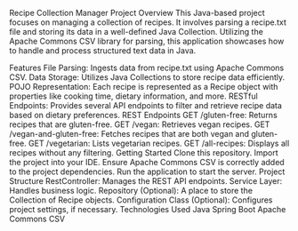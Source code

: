 
Recipe Collection Manager
Project Overview
This Java-based project focuses on managing a collection of recipes. It involves parsing a recipe.txt file and storing its data in a well-defined Java Collection. Utilizing the Apache Commons CSV library for parsing, this application showcases how to handle and process structured text data in Java.

Features
File Parsing: Ingests data from recipe.txt using Apache Commons CSV.
Data Storage: Utilizes Java Collections to store recipe data efficiently.
POJO Representation: Each recipe is represented as a Recipe object with properties like cooking time, dietary information, and more.
RESTful Endpoints: Provides several API endpoints to filter and retrieve recipe data based on dietary preferences.
REST Endpoints
GET /gluten-free: Returns recipes that are gluten-free.
GET /vegan: Retrieves vegan recipes.
GET /vegan-and-gluten-free: Fetches recipes that are both vegan and gluten-free.
GET /vegetarian: Lists vegetarian recipes.
GET /all-recipes: Displays all recipes without any filtering.
Getting Started
Clone this repository.
Import the project into your IDE.
Ensure Apache Commons CSV is correctly added to the project dependencies.
Run the application to start the server.
Project Structure
RestController: Manages the REST API endpoints.
Service Layer: Handles business logic.
Repository (Optional): A place to store the Collection of Recipe objects.
Configuration Class (Optional): Configures project settings, if necessary.
Technologies Used
Java
Spring Boot
Apache Commons CSV
